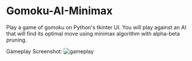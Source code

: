# Gomoku-AI-Minimax

Play a game of gomoku on Python's tkinter UI.
You will play against an AI that will find its optimal move using minimax algorithm with alpha-beta pruning.

Gameplay Screenshot:
![gameplay](https://github.com/Boomshaka/Gomoku-AI-Minimax/master/img/gomoku_screenshot.png?raw=true)
